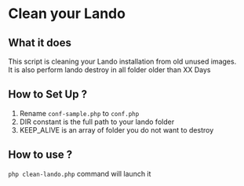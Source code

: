 # Clean your Lando
## What it does ##
This script is cleaning your Lando installation from old unused images.  
It is also perform lando destroy in all folder older than XX Days

## How to Set Up ?
1. Rename `conf-sample.php` to `conf.php`
2. DIR constant is the full path to your lando folder
3. KEEP_ALIVE is an array of folder you do not want to destroy

## How to use ?
`php clean-lando.php` command will launch it
